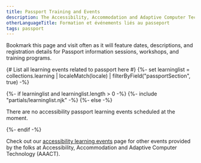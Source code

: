 ```yaml
---
title: Passport Training and Events
description: The Accessibility, Accommodation and Adaptive Computer Technology (AAACT) is partnering with the Office of Public Service Accessibility (OPSA) to equip GC organizations and employees to make the most out of the Passport.
otherLanguageTitle: Formation et événements liés au passeport
tags: passport
---
```


Bookmark this page and visit often as it will feature dates, descriptions, and registration details for Passport information sessions, workshops, and training programs.

{# List all learning events related to passport here #}
{%- set learninglist = collections.learning
  | localeMatch(locale)
  | filterByField("passportSection", true)
-%}

{%- if learninglist and learninglist.length > 0 -%}
  {%- include "partials/learninglist.njk" -%}
{%- else -%}
  <p>There are no accessibility passport learning events scheduled at the moment.</p>
{%- endif -%}

<p>Check out our <a href="/learning/">accessibility learning events</a> page for other events provided by the folks at Accessibility, Accommodation and Adaptive Computer Technology (<abbr>AAACT</abbr>).</p>
